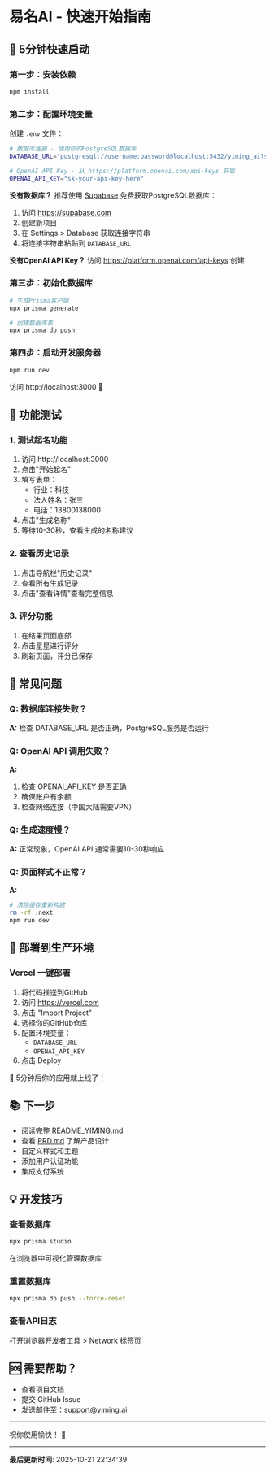 # 易名AI - 快速开始指南

## 🎯 5分钟快速启动

### 第一步：安装依赖

```bash
npm install
```

### 第二步：配置环境变量

创建 `.env` 文件：

```bash
# 数据库连接 - 使用你的PostgreSQL数据库
DATABASE_URL="postgresql://username:password@localhost:5432/yiming_ai?schema=public"

# OpenAI API Key - 从 https://platform.openai.com/api-keys 获取
OPENAI_API_KEY="sk-your-api-key-here"
```

**没有数据库？** 推荐使用 [Supabase](https://supabase.com) 免费获取PostgreSQL数据库：
1. 访问 https://supabase.com
2. 创建新项目
3. 在 Settings > Database 获取连接字符串
4. 将连接字符串粘贴到 `DATABASE_URL`

**没有OpenAI API Key？** 访问 https://platform.openai.com/api-keys 创建

### 第三步：初始化数据库

```bash
# 生成Prisma客户端
npx prisma generate

# 创建数据库表
npx prisma db push
```

### 第四步：启动开发服务器

```bash
npm run dev
```

访问 http://localhost:3000 🎉

## 📱 功能测试

### 1. 测试起名功能
1. 访问 http://localhost:3000
2. 点击"开始起名"
3. 填写表单：
   - 行业：科技
   - 法人姓名：张三
   - 电话：13800138000
4. 点击"生成名称"
5. 等待10-30秒，查看生成的名称建议

### 2. 查看历史记录
1. 点击导航栏"历史记录"
2. 查看所有生成记录
3. 点击"查看详情"查看完整信息

### 3. 评分功能
1. 在结果页面底部
2. 点击星星进行评分
3. 刷新页面，评分已保存

## 🔧 常见问题

### Q: 数据库连接失败？
**A:** 检查 DATABASE_URL 是否正确，PostgreSQL服务是否运行

### Q: OpenAI API 调用失败？
**A:** 
1. 检查 OPENAI_API_KEY 是否正确
2. 确保账户有余额
3. 检查网络连接（中国大陆需要VPN）

### Q: 生成速度慢？
**A:** 正常现象，OpenAI API 通常需要10-30秒响应

### Q: 页面样式不正常？
**A:** 
```bash
# 清除缓存重新构建
rm -rf .next
npm run dev
```

## 🚀 部署到生产环境

### Vercel 一键部署

1. 将代码推送到GitHub
2. 访问 https://vercel.com
3. 点击 "Import Project"
4. 选择你的GitHub仓库
5. 配置环境变量：
   - `DATABASE_URL`
   - `OPENAI_API_KEY`
6. 点击 Deploy

🎊 5分钟后你的应用就上线了！

## 📚 下一步

- 阅读完整 [README_YIMING.md](./README_YIMING.md)
- 查看 [PRD.md](./PRD.md) 了解产品设计
- 自定义样式和主题
- 添加用户认证功能
- 集成支付系统

## 💡 开发技巧

### 查看数据库
```bash
npx prisma studio
```
在浏览器中可视化管理数据库

### 重置数据库
```bash
npx prisma db push --force-reset
```

### 查看API日志
打开浏览器开发者工具 > Network 标签页

## 🆘 需要帮助？

- 查看项目文档
- 提交 GitHub Issue
- 发送邮件至：support@yiming.ai

---

祝你使用愉快！ 🎉



---
<!-- LAST_UPDATE: 2025-10-21 22:34:39 -->
**最后更新时间**: 2025-10-21 22:34:39